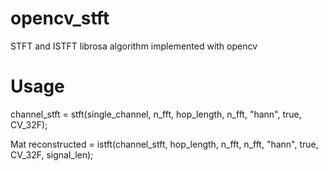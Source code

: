 # opencv_stft
STFT and ISTFT librosa algorithm implemented with opencv

# Usage

channel_stft = stft(single_channel, n_fft, hop_length, n_fft, "hann", true, CV_32F);

Mat reconstructed = istft(channel_stft, hop_length, n_fft, n_fft, "hann", true, CV_32F, signal_len);
